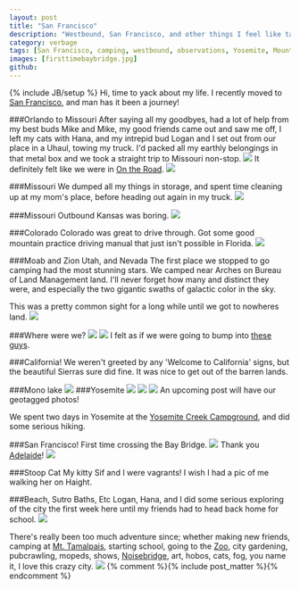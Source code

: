 ```yaml
---
layout: post
title: "San Francisco"
description: "Westbound, San Francisco, and other things I feel like talking about."
category: verbage
tags: [San Francisco, camping, westbound, observations, Yosemite, Mount Tamalpais, 3D printering, Noisebridge, Mono Lake, stoop kids, beach, hobos, hostels, friends, garden, cats, maps]
images: [firsttimebaybridge.jpg]
github: 
---
```

{% include JB/setup %}
Hi, time to yack about my life. I recently moved to [San Francisco](https://en.wikipedia.org/wiki/San_Francisco), and man has it been a journey!

###Orlando to Missouri
After saying all my goodbyes, had a lot of help from my best buds Mike and Mike, my good friends came out and saw me off, I left my cats with Hana, and my intrepid bud Logan and I set out from our place in a Uhaul, towing my truck. I'd packed all my earthly belongings in that metal box and we took a straight trip to Missouri non-stop.
<img src="/images/westbound.jpg" />
It definitely felt like we were in [On the Road](https://en.wikipedia.org/wiki/On_the_Road). 
<img src="/images/ontheroad.jpg" />

###Missouri
We dumped all my things in storage, and spent time cleaning up at my mom's place, before heading out again in my truck.
<img src="/images/morningarch.jpg" />

###Missouri Outbound
Kansas was boring.
<img src="/images/kansaswindmills.jpg" />

###Colorado
Colorado was great to drive through. Got some good mountain practice driving manual that just isn't possible in Florida.
<img src="/images/coloradomountainroads.jpg" />

###Moab and Zion Utah, and Nevada
The first place we stopped to go camping had the most stunning stars. We camped near Arches on Bureau of Land Management land. I'll never forget how many and distinct they were, and especially the two gigantic swaths of galactic color in the sky.

This was a pretty common sight for a long while until we got to nowheres land.
<img src="/images/ghostrock.jpg" />

###Where were we?
<img src="/images/vastnothing.jpg" />
<img src="/images/vastnothingandtruck.jpg" />
I felt as if we were going to bump into [these guys](https://youtube.com/watch?v=YvT5KCGZYck).

###California!
We weren't greeted by any 'Welcome to California' signs, but the beautiful Sierras sure did fine. It was nice to get out of the barren lands. 

###Mono lake 
<img src="/images/monolake.jpg" />
###Yosemite
<img src="/images/yosemitevalley.jpg" />
<img src="/images/greenyosemite.jpg" />
<img src="/images/greenyosemitelichen.jpg" />
An upcoming post will have our geotagged photos!

We spent two days in Yosemite at the [Yosemite Creek Campground](https://en.wikipedia.org/wiki/Yosemite_Creek_Campground), and did some serious hiking.

###San Francisco!
First time crossing the Bay Bridge.
<img src="/images/firsttimebaybridge.jpg" />
Thank you [Adelaide](http://www.adelaidehostel.com/)!
<img src="/images/adelaide.jpg" />

###Stoop Cat
My kitty Sif and I were vagrants! I wish I had a pic of me walking her on Haight.

###Beach, Sutro Baths, Etc
Logan, Hana, and I did some serious exploring of the city the first week here until my friends had to head back home for school.
<img src="/images/sutrobaths.jpg" />

There's really been too much adventure since; whether making new friends, camping at [Mt. Tamalpais](https://en.wikipedia.org/wiki/Mount_Tamalpais), starting school, going to the [Zoo](http://www.sfzoo.org), city gardening, pubcrawling, mopeds, shows, [Noisebridge](https://www.noisebridge.net), art, hobos, cats, fog, you name it, I love this crazy city.
<img src="/images/moebius.jpg" />
{% comment %}{% include post_matter %}{% endcomment %}